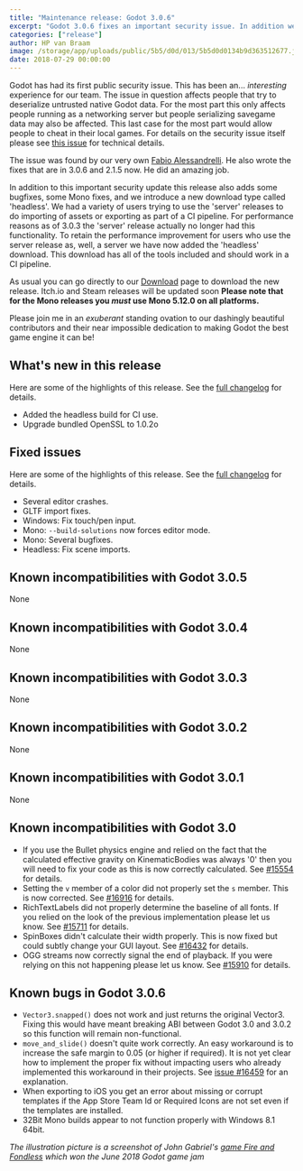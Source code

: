 ```yaml
---
title: "Maintenance release: Godot 3.0.6"
excerpt: "Godot 3.0.6 fixes an important security issue. In addition we've added the 'headless' build for CI use and fixed several C# issues."
categories: ["release"]
author: HP van Braam
image: /storage/app/uploads/public/5b5/d0d/013/5b5d0d0134b9d363512677.jpg
date: 2018-07-29 00:00:00
---
```


Godot has had its first public security issue. This has been an... *interesting* experience for our team. The issue in question affects people that try to deserialize untrusted native Godot data. For the most part this only affects people running as a networking server but people serializing savegame data may also be affected. This last case for the most part would allow people to cheat in their local games. For details on the security issue itself please see [this issue](https://github.com/godotengine/godot/issues/20558) for technical details.

The issue was found by our very own [Fabio Alessandrelli](https://github.com/Faless). He also wrote the fixes that are in 3.0.6 and 2.1.5 now. He did an amazing job.

In addition to this important security update this release also adds some bugfixes, some Mono fixes, and we introduce a new download type called 'headless'. We had a variety of users trying to use the 'server' releases to do importing of assets or exporting as part of a CI pipeline. For performance reasons as of 3.0.3 the 'server' release actually no longer had this functionality. To retain the performance improvement for users who use the server release as, well, a server we have now added the 'headless' download. This download has all of the tools included and should work in a CI pipeline.

As usual you can go directly to our [Download](/download) page to download the new release. Itch.io and Steam releases will be updated soon **Please note that for the Mono releases you *must* use Mono 5.12.0 on all platforms.**

Please join me in an *exuberant* standing ovation to our dashingly beautiful contributors and their near impossible dedication to making Godot the best game engine it can be!

## What's new in this release

Here are some of the highlights of this release. See the [full changelog](https://github.com/godotengine/godot-builds/releases/3.0.6-Godot_v3.0.6-stable_changelog.txt) for details.

* Added the headless build for CI use.
* Upgrade bundled OpenSSL to 1.0.2o

## Fixed issues

Here are some of the highlights of this release. See the [full changelog](https://github.com/godotengine/godot-builds/releases/3.0.6-Godot_v3.0.6-stable_changelog.txt) for details.

 * Several editor crashes.
 * GLTF import fixes.
 * Windows: Fix touch/pen input.
 * Mono: `--build-solutions` now forces editor mode.
 * Mono: Several bugfixes.
 * Headless: Fix scene imports.

## Known incompatibilities with Godot 3.0.5

None

## Known incompatibilities with Godot 3.0.4

None

## Known incompatibilities with Godot 3.0.3

None

## Known incompatibilities with Godot 3.0.2

None

## Known incompatibilities with Godot 3.0.1

None

## Known incompatibilities with Godot 3.0

* If you use the Bullet physics engine and relied on the fact that the calculated effective gravity on KinematicBodies was always '0' then you will need to fix your code as this is now correctly calculated. See [#15554](https://github.com/godotengine/godot/issues/15554) for details.
* Setting the `v` member of a color did not properly set the `s` member. This is now corrected. See [#16916](https://github.com/godotengine/godot/pull/16916) for details.
* RichTextLabels did not properly determine the baseline of all fonts. If you relied on the look of the previous implementation please let us know. See [#15711](https://github.com/godotengine/godot/pull/15711) for details.
* SpinBoxes didn't calculate their width properly. This is now fixed but could subtly change your GUI layout. See [#16432](https://github.com/godotengine/godot/pull/16432) for details.
* OGG streams now correctly signal the end of playback. If you were relying on this not happening please let us know. See [#15910](https://github.com/godotengine/godot/pull/15910) for details.

## <a id="known-bugs"></a> Known bugs in Godot 3.0.6

* `Vector3.snapped()` does not work and just returns the original Vector3. Fixing this would have meant breaking ABI between Godot 3.0 and 3.0.2 so this function will remain non-functional.
* `move_and_slide()` doesn't quite work correctly. An easy workaround is to increase the safe margin to 0.05 (or higher if required). It is not yet clear how to implement the proper fix without impacting users who already implemented this workaround in their projects. See [issue #16459](https://github.com/godotengine/godot/issues/16459) for an explanation.
* When exporting to iOS you get an error about missing or corrupt templates if the App Store Team Id or Required Icons are not set even if the templates are installed.
* 32Bit Mono builds appear to not function properly with Windows 8.1 64bit.

*The illustration picture is a screenshot of John Gabriel's [game Fire and Fondless](https://johngabrieluk.itch.io/fire-and-fondness-enhanced-edition) which won the June 2018 Godot game jam*
